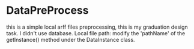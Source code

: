 # DataPreProcess
this is a simple local arff files preprocessing,
this is my graduation design task.
I didn't use database. Local file path: modify the 'pathName' of the getInstance() method under the DataInstance class. 

